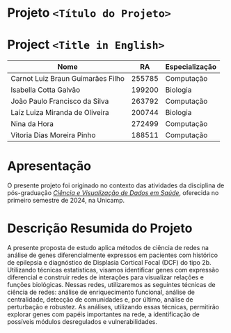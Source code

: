 # Projeto `<Título do Projeto>`
# Project `<Title in English>`

|Nome  | RA | Especialização|
|--|--|--|
| Carnot Luiz Braun Guimarães Filho | 255785  | Computação |
| Isabella Cotta Galvão | 199200  | Biologia|
| João Paulo Francisco da Silva  | 263792  | Computação |
| Laíz Luiza Miranda de Oliveira | 200744  | Biologia |
| Nina da Hora | 272499  | Computação |
| Vitoria Dias Moreira Pinho | 188511  | Computação |

# Apresentação

O presente projeto foi originado no contexto das atividades da disciplina de pós-graduação [*Ciência e Visualização de Dados em Saúde*](https://github.com/datasci4health), oferecida no primeiro semestre de 2024, na Unicamp.

# Descrição Resumida do Projeto
A presente proposta de estudo aplica métodos de ciência de redes na análise de genes diferencialmente expressos em pacientes com histórico de epilepsia e diagnóstico de Displasia Cortical Focal (DCF) do tipo 2b. Utilizando técnicas estatísticas, visamos identificar genes com expressão diferencial e construir redes de interações para visualizar relações e funções biológicas. Nessas redes, utilizaremos as seguintes técnicas de ciência de redes: análise de enriquecimento funcional, análise de centralidade, detecção de comunidades e, por último, análise de perturbação e robustez. As análises, utilizando essas técnicas, permitirão explorar genes com papéis importantes na rede, a identificação de possíveis módulos desregulados e vulnerabilidades.